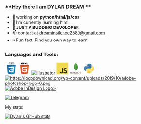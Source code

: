 ### 

<!--
**dreambotsProduction/dreambotsProduction** is a ✨ _special_ ✨ repository because its `README.md` (this file) appears on your GitHub profile.

Here are some ideas to get you started:

- 🔭 I’m currently working on ...
- 🌱 I’m currently learning ...
- 👯 I’m looking to collaborate on ...
- 🤔 I’m looking for help with ...
- 💬 Ask me about ...
- 📫 How to reach me: ...
- 😄 Pronouns: ...
- ⚡ Fun fact: ...
-->
### **Hey there I am DYLAN DREAM **






- 🔭 working on **python/html/js/css**
- 🌱 I’m currently learning html
- 💬 **JUST A BUDDING DEVOLOPER**
- 📫 contact at dreaminsilence2580@gmail.com 
- ⚡ Fun fact: Find you own way to learn 
 <h3 align="left">Languages and Tools:</h3>
 <a href="https://www.w3schools.com/css/" target="_blank" rel="noreferrer"> <img src="https://raw.githubusercontent.com/devicons/devicon/master/icons/css3/css3-original-wordmark.svg" alt="css3" width="40" height="40"/>  </a> <a href="https://www.w3.org/html/" target="_blank" rel="noreferrer"> <img src="https://raw.githubusercontent.com/devicons/devicon/master/icons/html5/html5-original-wordmark.svg" alt="html5" width="40" height="40"/></a> <a href="https://www.adobe.com/in/products/illustrator.html" target="_blank" rel="noreferrer"> <img src="https://www.vectorlogo.zone/logos/adobe_illustrator/adobe_illustrator-icon.svg" alt="illustrator" width="40" height="40"/> </a><a href="https://developer.mozilla.org/en-US/docs/Web/JavaScript" target="_blank" rel="noreferrer"> <img src="https://raw.githubusercontent.com/devicons/devicon/master/icons/javascript/javascript-original.svg" alt="javascript" width="40" height="40"/> </a><a href="https://www.mongodb.com/" target="_blank" rel="noreferrer"> <img src="https://raw.githubusercontent.com/devicons/devicon/master/icons/mongodb/mongodb-original-wordmark.svg" alt="mongodb" width="40" height="40"/></a> <a href="https://www.python.org" target="_blank" rel="noreferrer"> <img src="https://raw.githubusercontent.com/devicons/devicon/master/icons/python/python-original.svg" alt="python" width="40" height="40"/> </a> <a href="https://www.adobe.com/in/products/photoshop.html" target="_blank" rel="noreferrer"><img src="https://logodownload.org/wp-content/uploads/2019/10/adobe-photoshop-logo-0.png" alt="https://logodownload.org/wp-content/uploads/2019/10/adobe-photoshop-logo-0.png" class="shrinkToFit transparent" width="40" height="40"</a><a href="https://www.adobe.com/in/products/indesign.html" target="_blank" rel="noreferrer"><img id="fancybox-img" src="https://1000logos.net/wp-content/uploads/2020/08/Adobe-InDesign-Logo.png" alt="Adobe InDesign Logo"width="50" height="40"</a>>



[![Telegram](https://img.shields.io/badge/telegram-1b77FF.svg?style=for-the-badge&logo=telegram)](https://t.me/RealityRulez)

My stats: 

[![Dylan's GitHub stats](https://github-readme-stats.vercel.app/api?username=dreambotsproduction)](https://github.com/dreambotsproduction/github-readme-stats)
